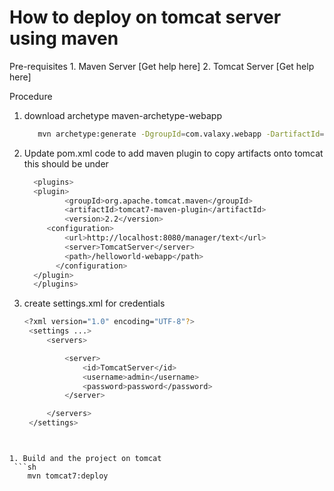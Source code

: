 # How to deploy on tomcat server using maven
Pre-requisites
	1. Maven Server  [Get help here]
	2. Tomcat Server [Get help here]

Procedure

1. download archetype maven-archetype-webapp
	```sh 
	   mvn archetype:generate -DgroupId=com.valaxy.webapp -DartifactId=helloworld-project -DarchetypeArtifactId=maven-archetype-webapp -DinteractiveMode=false 
    ```

1. Update pom.xml code to add maven plugin to copy artifacts onto tomcat 
   this should be under <build> 
   ```sh 
     <plugins>
     <plugin>
   			<groupId>org.apache.tomcat.maven</groupId>
   			<artifactId>tomcat7-maven-plugin</artifactId>
   			<version>2.2</version>
   	  	<configuration>
      		<url>http://localhost:8080/manager/text</url>
      		<server>TomcatServer</server>
      		<path>/helloworld-webapp</path>
   		  </configuration>
     </plugin>
     </plugins>
   ```

1. create settings.xml for credentials 
   ```sh 
   <?xml version="1.0" encoding="UTF-8"?>
	<settings ...>
		<servers>

			<server>
				<id>TomcatServer</id>
				<username>admin</username>
				<password>password</password>
			</server>

		</servers>
	</settings>
  ```


1. Build and the project on tomcat
   ```sh
      mvn tomcat7:deploy
   ```
